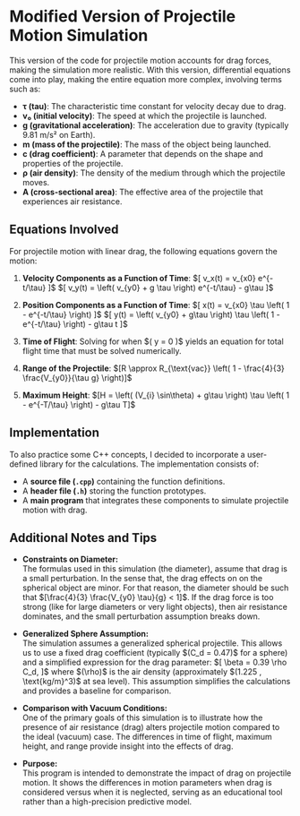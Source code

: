 # Modified Version of Projectile Motion Simulation

This version of the code for projectile motion accounts for drag forces, making the simulation more realistic. With this version, differential equations come into play, making the entire equation more complex, involving terms such as:

- **τ (tau)**: The characteristic time constant for velocity decay due to drag.
- **v₀ (initial velocity)**: The speed at which the projectile is launched.
- **g (gravitational acceleration)**: The acceleration due to gravity (typically 9.81 m/s² on Earth).
- **m (mass of the projectile)**: The mass of the object being launched.
- **c (drag coefficient)**: A parameter that depends on the shape and properties of the projectile.
- **ρ (air density)**: The density of the medium through which the projectile moves.
- **A (cross-sectional area)**: The effective area of the projectile that experiences air resistance.

## Equations Involved
For projectile motion with linear drag, the following equations govern the motion:

1. **Velocity Components as a Function of Time**:
   \$[ v_x(t) = v_{x0} e^{-t/\tau} \]$
   \$[ v_y(t) = \left( v_{y0} + g \tau \right) e^{-t/\tau} - g\tau \]$

2. **Position Components as a Function of Time**:
   \$[ x(t) = v_{x0} \tau \left( 1 - e^{-t/\tau} \right) \]$
   \$[ y(t) = \left( v_{y0} + g\tau \right) \tau \left( 1 - e^{-t/\tau} \right) - g\tau t \]$

3. **Time of Flight**:
   Solving for when \$( y = 0 \)$ yields an equation for total flight time that must be solved numerically.

4. **Range of the Projectile**:
   \$[R \approx R_{\text{vac}} \left( 1 - \frac{4}{3} \frac{V_{y0}}{\tau g} \right)\]$

6. **Maximum Height**:
   \$[H = \left( (V_{i} \sin\theta) + g\tau \right) \tau \left( 1 - e^{-T/\tau} \right) - g\tau T\]$

## Implementation
To also practice some C++ concepts, I decided to incorporate a user-defined library for the calculations. The implementation consists of:

- A **source file (`.cpp`)** containing the function definitions.
- A **header file (`.h`)** storing the function prototypes.
- A **main program** that integrates these components to simulate projectile motion with drag.


## Additional Notes and Tips

- **Constraints on Diameter:**  
  The formulas used in this simulation (the diameter), assume that drag is a small perturbation. In the sense that, the drag 
  effects on on the spherical object are minor. For that reason, the diameter should be such that \$[\frac{4}{3} \frac{V_{y0} 
  \tau}{g} < 1\]$. If the drag force is too strong (like for large diameters or very light objects), then air resistance 
  dominates, and the small perturbation assumption breaks down.

- **Generalized Sphere Assumption:**  
  The simulation assumes a generalized spherical projectile. This allows us to use a fixed drag coefficient (typically \$(C_d = 0.47\)$ for a sphere) and a simplified expression for the drag parameter:
  \$[
  \beta = 0.39 \rho C_d,
  \]$
  where \$(\rho\)$ is the air density (approximately \$(1.225 \, \text{kg/m}^3\)$ at sea level). This assumption simplifies the calculations and provides a baseline for comparison.

- **Comparison with Vacuum Conditions:**  
  One of the primary goals of this simulation is to illustrate how the presence of air resistance (drag) alters projectile motion compared to the ideal (vacuum) case. The differences in time of flight, maximum height, and range provide insight into the effects of drag.

- **Purpose:**  
  This program is intended to demonstrate the impact of drag on projectile motion. It shows the differences in motion parameters when drag is considered versus when it is neglected, serving as an educational tool rather than a high-precision predictive model.


